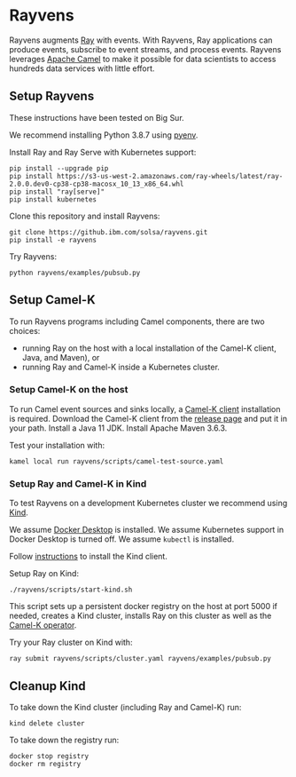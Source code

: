 # Rayvens

Rayvens augments [Ray](https://ray.io) with events. With Rayvens, Ray
applications can produce events, subscribe to event streams, and process events.
Rayvens leverages [Apache Camel](https://camel.apache.org) to make it possible
for data scientists to access hundreds data services with little effort.

## Setup Rayvens

These instructions have been tested on Big Sur.

We recommend installing Python 3.8.7 using [pyenv](https://github.com/pyenv/pyenv).

Install Ray and Ray Serve with Kubernetes support:
```shell
pip install --upgrade pip
pip install https://s3-us-west-2.amazonaws.com/ray-wheels/latest/ray-2.0.0.dev0-cp38-cp38-macosx_10_13_x86_64.whl
pip install "ray[serve]"
pip install kubernetes
```

Clone this repository and install Rayvens:
```shell
git clone https://github.ibm.com/solsa/rayvens.git
pip install -e rayvens
```

Try Rayvens:
```shell
python rayvens/examples/pubsub.py
```

## Setup Camel-K

To run Rayvens programs including Camel components, there are two choices:
- running Ray on the host with a local installation of the Camel-K client, Java, and Maven), or
- running Ray and Camel-K inside a Kubernetes cluster.

### Setup Camel-K on the host

To run Camel event sources and sinks locally, a [Camel-K client](https://camel.apache.org/camel-k/latest/cli/cli.html) installation is required. Download the Camel-K client from the [release page](https://github.com/apache/camel-k/releases/tag/v1.3.1) and put it in your path. Install a Java 11 JDK. Install Apache Maven 3.6.3.

Test your installation with:
```shell
kamel local run rayvens/scripts/camel-test-source.yaml
```

### Setup Ray and Camel-K in Kind

To test Rayvens on a development Kubernetes cluster we recommend using [Kind](https://kind.sigs.k8s.io).

We assume [Docker Desktop](https://www.docker.com/products/docker-desktop) is installed. We assume Kubernetes support in Docker Desktop is turned off. We assume `kubectl` is installed.

Follow [instructions](https://kind.sigs.k8s.io/docs/user/quick-start) to install the Kind client.

Setup Ray on Kind:
```shell
./rayvens/scripts/start-kind.sh
```
This script sets up a persistent docker registry on the host at port 5000 if needed, creates a Kind cluster, installs Ray on this cluster as well as the [Camel-K operator](https://camel.apache.org/camel-k/latest/architecture/operator.html).

Try your Ray cluster on Kind with:
```shell
ray submit rayvens/scripts/cluster.yaml rayvens/examples/pubsub.py 
```

## Cleanup Kind

To take down the Kind cluster (including Ray and Camel-K) run:
```shell
kind delete cluster
```

To take down the registry run:
```
docker stop registry
docker rm registry
```